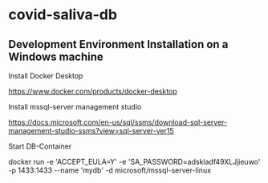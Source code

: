 # covid-saliva-db

## Development Environment Installation on a Windows machine

Install Docker Desktop

https://www.docker.com/products/docker-desktop

Install mssql-server management studio

https://docs.microsoft.com/en-us/sql/ssms/download-sql-server-management-studio-ssms?view=sql-server-ver15

Start DB-Container

docker run -e 'ACCEPT_EULA=Y' -e 'SA_PASSWORD=adskladf49XLJjieuwo' -p 1433:1433 --name 'mydb' -d microsoft/mssql-server-linux

